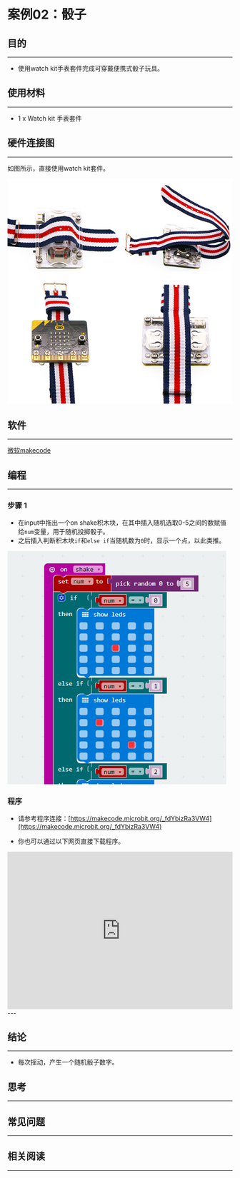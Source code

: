 # 案例02：骰子

## 目的
---
- 使用watch kit手表套件完成可穿戴便携式骰子玩具。

## 使用材料
---

- 1 x Watch kit 手表套件


## 硬件连接图
---

如图所示，直接使用watch kit套件。

![](./images/vOZpBF4.jpg)



## 软件
---
[微软makecode](https://makecode.microbit.org/#)


## 编程
---
### 步骤 1

- 在input中拖出一个on shake积木块，在其中插入随机选取0-5之间的数赋值给`num`变量，用于随机投掷骰子。
- 之后插入判断积木块`if`和`else if`当随机数为`0`时，显示一个点，以此类推。

![](./images/o0VecJj.png)



### 程序
- 请参考程序连接：[https://makecode.microbit.org/_fdYbizRa3VW4](https://makecode.microbit.org/_fdYbizRa3VW4)

- 你也可以通过以下网页直接下载程序。

<div style="position:relative;height:0;padding-bottom:70%;overflow:hidden;"><iframe style="position:absolute;top:0;left:0;width:100%;height:100%;" src="https://makecode.microbit.org/#pub:_fdYbizRa3VW4" frameborder="0" sandbox="allow-popups allow-forms allow-scripts allow-same-origin"></iframe></div>  
---


## 结论
---

- 每次摇动，产生一个随机骰子数字。


## 思考
---


## 常见问题
---


## 相关阅读  
---


